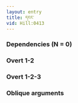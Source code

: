 ```yaml
---
layout: entry
title: དངང་
vid: Hill:0413
---
```

### Dependencies (N = 0)


### Overt 1-2


### Overt 1-2-3


### Oblique arguments
